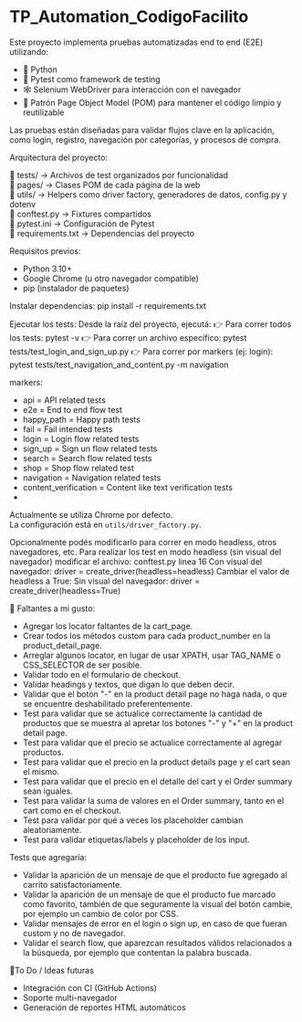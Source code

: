 # TP_Automation_CodigoFacilito

Este proyecto implementa pruebas automatizadas end to end (E2E) utilizando:
- 🐍 Python
- 🧪 Pytest como framework de testing
- 🕸️ Selenium WebDriver para interacción con el navegador
- 🧱 Patrón Page Object Model (POM) para mantener el código limpio y reutilizable

Las pruebas están diseñadas para validar flujos clave en la aplicación, como login, registro, navegación por categorías, y procesos de compra.

Arquitectura del proyecto:

📁 tests/                → Archivos de test organizados por funcionalidad  
📁 pages/                → Clases POM de cada página de la web  
📁 utils/                → Helpers como driver factory, generadores de datos, config.py y dotenv  
📄 conftest.py           → Fixtures compartidos  
📄 pytest.ini            → Configuración de Pytest  
📄 requirements.txt      → Dependencias del proyecto

Requisitos previos:
- Python 3.10+
- Google Chrome (u otro navegador compatible)
- pip (instalador de paquetes)

Instalar dependencias:
pip install -r requirements.txt

Ejecutar los tests:
Desde la raíz del proyecto, ejecutá:
👉 Para correr todos los tests:
pytest -v
👉 Para correr un archivo específico:
pytest tests/test_login_and_sign_up.py
👉 Para correr por markers (ej: login):
pytest tests/test_navigation_and_content.py -m navigation

markers:
- api = API related tests
- e2e = End to end flow test
- happy_path = Happy path tests
- fail = Fail intended tests
- login = Login flow related tests
- sign_up = Sign un flow related tests
- search = Search flow related tests
- shop = Shop flow related test
- navigation = Navigation related tests
- content_verification = Content like text verification tests
- 

Actualmente se utiliza Chrome por defecto.  
La configuración está en `utils/driver_factory.py`.

Opcionalmente podés modificarlo para correr en modo headless, otros navegadores, etc.
Para realizar los test en modo headless (sin visual del navegador) modificar el archivo:
conftest.py linea 16
Con visual del navegador: driver = create_driver(headless=headless)
Cambiar el valor de headless a True:
Sin visual del navegador: driver = create_driver(headless=True)





📌 Faltantes a mi gusto:
- Agregar los locator faltantes de la cart_page.
- Crear todos los métodos custom para cada product_number en la product_detail_page.
- Arreglar algunos locator, en lugar de usar XPATH, usar TAG_NAME o CSS_SELECTOR de ser posible.
- Validar todo en el formulario de checkout.
- Validar headings y textos, que digan lo que deben decir.
- Validar que el botón "-" en la product detail page no haga nada, o que se encuentre deshabilitado preferentemente.
- Test para validar que se actualice correctamente la cantidad de productos que se muestra al apretar los botones "-" y "+" en la product detail page.
- Test para validar que el precio se actualice correctamente al agregar productos.
- Test para validar que el precio en la product details page y el cart sean el mismo.
- Test para validar que el precio en el detalle del cart y el Order summary sean iguales.
- Test para validar la suma de valores en el Order summary, tanto en el cart como en el checkout.
- Test para validar por qué a veces los placeholder cambian aleatoriamente.
- Test para validar etiquetas/labels y placeholder de los input.

Tests que agregaría:
- Validar la aparición de un mensaje de que el producto fue agregado al carrito satisfactoriamente.
- Validar la aparición de un mensaje de que el producto fue marcado como favorito, también de que seguramente la visual del botón cambie, por ejemplo un cambio de color por CSS.
- Validar mensajes de error en el login o sign up, en caso de que fueran custom y no de navegador.
- Validar el search flow, que aparezcan resultados válidos relacionados a la búsqueda, por ejemplo que contentan la palabra buscada.


📌To Do / Ideas futuras
- Integración con CI (GitHub Actions)
- Soporte multi-navegador
- Generación de reportes HTML automáticos


